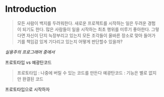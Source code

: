 # Introduction

> 모든 사람이 백지를 두려워한다. 새로운 프로젝트를 시작하는 일은 두려운 경험이 되기도 한다. 많은 사람들이 일을 시작하는 최초 행위를 미루기 좋아한다. 그렇다면 자신이 단지 늑장부리고 있는지 모든 조각들이 올바른 장소로 맞아 들어가기를 책임감 있게 기다리고 있는지 어떻게 판단할수 있을까?

*실용주의 프로그래머 중에서*


프로토타입 vs 예광탄코드

> 프로토타입 : 나중에 버릴 수 있는 코드를 만든다
  예광탄코드 : 기능은 별로 없지만 완결된 코드

프로토타입으로 시작하자